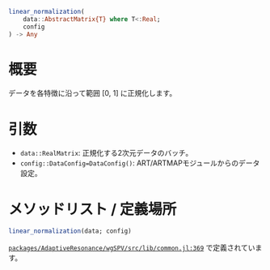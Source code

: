 ```julia
linear_normalization(
    data::AbstractMatrix{T} where T<:Real;
    config
) -> Any

```

# 概要

データを各特徴に沿って範囲 [0, 1] に正規化します。

# 引数

  * `data::RealMatrix`: 正規化する2次元データのバッチ。
  * `config::DataConfig=DataConfig()`: ART/ARTMAPモジュールからのデータ設定。

# メソッドリスト / 定義場所

```julia
linear_normalization(data; config)
```

[`packages/AdaptiveResonance/wgSPV/src/lib/common.jl:369`](file:///home/terasaki/.julia/packages/AdaptiveResonance/wgSPV/src/lib/common.jl) で定義されています。

